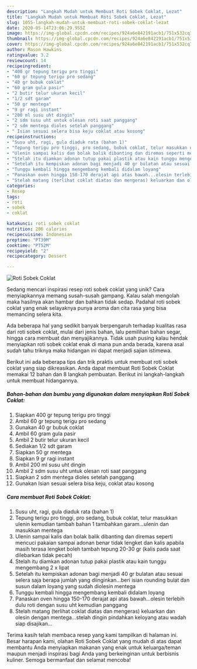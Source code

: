 ```yaml
---
description: "Langkah Mudah untuk Membuat Roti Sobek Coklat, Lezat"
title: "Langkah Mudah untuk Membuat Roti Sobek Coklat, Lezat"
slug: 1055-langkah-mudah-untuk-membuat-roti-sobek-coklat-lezat
date: 2020-05-14T23:06:29.955Z
image: https://img-global.cpcdn.com/recipes/924a6e842191acb1/751x532cq70/roti-sobek-coklat-foto-resep-utama.jpg
thumbnail: https://img-global.cpcdn.com/recipes/924a6e842191acb1/751x532cq70/roti-sobek-coklat-foto-resep-utama.jpg
cover: https://img-global.cpcdn.com/recipes/924a6e842191acb1/751x532cq70/roti-sobek-coklat-foto-resep-utama.jpg
author: Mason Hawkins
ratingvalue: 3.2
reviewcount: 14
recipeingredient:
- "400 gr tepung terigu pro tinggi"
- "60 gr tepung terigu pro sedang"
- "40 gr bubuk coklat"
- "60 gram gula pasir"
- "2 butir telur ukuran kecil"
- "1/2 sdt garam"
- "50 gr mentega"
- "9 gr ragi instant"
- "200 ml susu uht dingin"
- "2 sdm susu uht untuk olesan roti saat panggang"
- "2 sdm mentega dioles setelah panggang"
- " Isian sesuai selera bisa keju coklat atau kosong"
recipeinstructions:
- "Susu uht, ragi, gula diaduk rata (bahan 1)"
- "Tepung terigu pro tinggi, pro sedang, bubuk coklat, telur masukkan ulenin kemudian tambah bahan 1 tambahkan garam...ulenin dan masukkan mentega"
- "Ulenin sampai kalis dan bolak balik dibanting dan diremas seperti mencuci pakaian sampai adonan benar tidak lengket dan kalis apabila masih terasa lengket boleh tambah tepung 20-30 gr (kalis pada saat dilebarkan tidak pecah)"
- "Stelah itu diamkan adonan tutup pakai plastik atau kain tunggu mengembang 2 x lipat"
- "Setelah itu kempiskan adonan bagi menjadi 40 gr bulatan atau sesuai selera saja berapa jumlah yang diinginkan...beri isian rounding bulat dan susun dalam loyang yang sudah diolesin mentega"
- "Tunggu kembali hingga mengembang kembali didalam loyang"
- "Panaskan oven hingga 150-170 derajat api atas bawah...olesin terlebih dulu roti dengan susu uht kemudian panggang"
- "Stelah matang (terlihat coklat diatas dan mengeras) keluarkan dan olesin dengan mentega...stelah dingin pindahkan keloyang atau wadah siap disajikan..."
categories:
- Resep
tags:
- roti
- sobek
- coklat

katakunci: roti sobek coklat 
nutrition: 206 calories
recipecuisine: Indonesian
preptime: "PT39M"
cooktime: "PT52M"
recipeyield: "2"
recipecategory: Dessert

---
```



![Roti Sobek Coklat](https://img-global.cpcdn.com/recipes/924a6e842191acb1/751x532cq70/roti-sobek-coklat-foto-resep-utama.jpg)

Sedang mencari inspirasi resep roti sobek coklat yang unik? Cara menyiapkannya memang susah-susah gampang. Kalau salah mengolah maka hasilnya akan hambar dan bahkan tidak sedap. Padahal roti sobek coklat yang enak selayaknya punya aroma dan cita rasa yang bisa memancing selera kita.

Ada beberapa hal yang sedikit banyak berpengaruh terhadap kualitas rasa dari roti sobek coklat, mulai dari jenis bahan, lalu pemilihan bahan segar, hingga cara membuat dan menyajikannya. Tidak usah pusing kalau hendak menyiapkan roti sobek coklat enak di mana pun anda berada, karena asal sudah tahu triknya maka hidangan ini dapat menjadi sajian istimewa.




Berikut ini ada beberapa tips dan trik praktis untuk membuat roti sobek coklat yang siap dikreasikan. Anda dapat membuat Roti Sobek Coklat memakai 12 bahan dan 8 langkah pembuatan. Berikut ini langkah-langkah untuk membuat hidangannya.

<!--inarticleads1-->

##### Bahan-bahan dan bumbu yang digunakan dalam menyiapkan Roti Sobek Coklat:

1. Siapkan 400 gr tepung terigu pro tinggi
1. Ambil 60 gr tepung terigu pro sedang
1. Gunakan 40 gr bubuk coklat
1. Ambil 60 gram gula pasir
1. Ambil 2 butir telur ukuran kecil
1. Sediakan 1/2 sdt garam
1. Siapkan 50 gr mentega
1. Siapkan 9 gr ragi instant
1. Ambil 200 ml susu uht dingin
1. Ambil 2 sdm susu uht untuk olesan roti saat panggang
1. Siapkan 2 sdm mentega dioles setelah panggang
1. Gunakan  Isian sesuai selera bisa keju, coklat atau kosong




<!--inarticleads2-->

##### Cara membuat Roti Sobek Coklat:

1. Susu uht, ragi, gula diaduk rata (bahan 1)
1. Tepung terigu pro tinggi, pro sedang, bubuk coklat, telur masukkan ulenin kemudian tambah bahan 1 tambahkan garam...ulenin dan masukkan mentega
1. Ulenin sampai kalis dan bolak balik dibanting dan diremas seperti mencuci pakaian sampai adonan benar tidak lengket dan kalis apabila masih terasa lengket boleh tambah tepung 20-30 gr (kalis pada saat dilebarkan tidak pecah)
1. Stelah itu diamkan adonan tutup pakai plastik atau kain tunggu mengembang 2 x lipat
1. Setelah itu kempiskan adonan bagi menjadi 40 gr bulatan atau sesuai selera saja berapa jumlah yang diinginkan...beri isian rounding bulat dan susun dalam loyang yang sudah diolesin mentega
1. Tunggu kembali hingga mengembang kembali didalam loyang
1. Panaskan oven hingga 150-170 derajat api atas bawah...olesin terlebih dulu roti dengan susu uht kemudian panggang
1. Stelah matang (terlihat coklat diatas dan mengeras) keluarkan dan olesin dengan mentega...stelah dingin pindahkan keloyang atau wadah siap disajikan...




Terima kasih telah membaca resep yang kami tampilkan di halaman ini. Besar harapan kami, olahan Roti Sobek Coklat yang mudah di atas dapat membantu Anda menyiapkan makanan yang enak untuk keluarga/teman maupun menjadi inspirasi bagi Anda yang berkeinginan untuk berbisnis kuliner. Semoga bermanfaat dan selamat mencoba!
